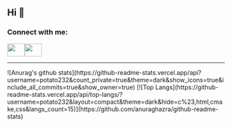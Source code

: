## Hi 👋

<h3 align="left">Connect with me:</h3>
<p align="left">
<a href="https://www.instagram.com/potato_232_/" target="blank"><img  src="https://raw.githubusercontent.com/rahuldkjain/github-profile-readme-generator/master/src/images/icons/Social/instagram.svg" height="30" width="40" /></a><a href="https://www.youtube.com/@potato232" target="blank"><img src="https://raw.githubusercontent.com/rahuldkjain/github-profile-readme-generator/master/src/images/icons/Social/youtube.svg"  height="30" width="40" /></a>
</p>
<hr>
![Anurag's github stats](https://github-readme-stats.vercel.app/api?username=potato232&count_private=true&theme=dark&show_icons=true&include_all_commits=true&show_owner=true) [![Top Langs](https://github-readme-stats.vercel.app/api/top-langs/?username=potato232&layout=compact&theme=dark&hide=c%23,html,cmake,css&langs_count=15)](https://github.com/anuraghazra/github-readme-stats)


